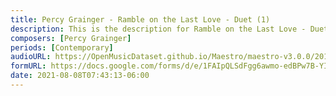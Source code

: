 ```yaml
---
title: Percy Grainger - Ramble on the Last Love - Duet (1)
description: This is the description for Ramble on the Last Love - Duet by Percy Grainger
composers: [Percy Grainger]
periods: [Contemporary]
audioURL: https://OpenMusicDataset.github.io/Maestro/maestro-v3.0.0/2018/MIDI-Unprocessed_Recital1-3_MID--AUDIO_02_R1_2018_wav--3.midi
formURL: https://docs.google.com/forms/d/e/1FAIpQLSdFgg6awmo-edBPw7B-YIZfeM4OWRWNU5NQFEpkeycEvACMUA/viewform
date: 2021-08-08T07:43:13-06:00
---
```

